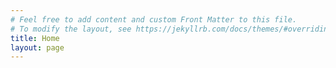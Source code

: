 ```yaml
---
# Feel free to add content and custom Front Matter to this file.
# To modify the layout, see https://jekyllrb.com/docs/themes/#overriding-theme-defaults
title: Home
layout: page
---
```

<link href="https://fonts.googleapis.com/css2?family=Roboto:wght@400;700&display=swap">

<style>
body {
  font-family: 'Roboto', sans-serif;
}


html #masthead{
	
}

html .intro{
	padding-top: 0px;
	margin-top: 0px;
}

</style>

